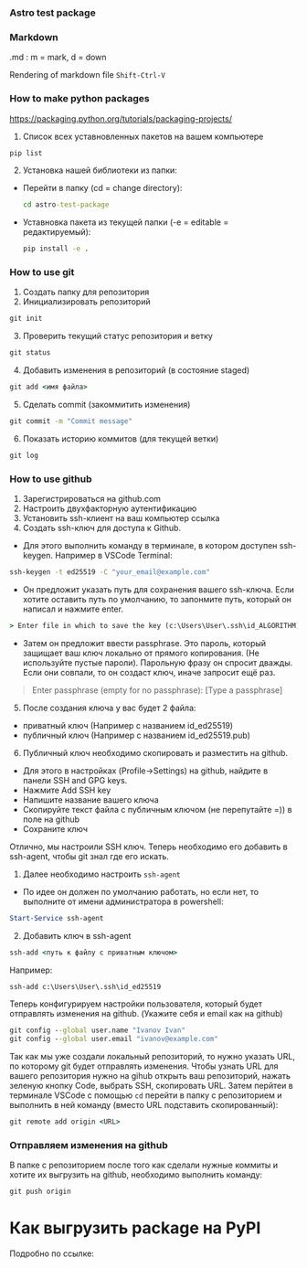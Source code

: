 ### Astro test package

### Markdown
.md : m = mark, d = down

Rendering of markdown file `Shift-Ctrl-V`

### How to make python packages
https://packaging.python.org/tutorials/packaging-projects/

1. Список всех уставновленных пакетов на вашем компьютере
```cmd
pip list
```

2. Установка нашей библиотеки из папки:
  - Перейти в папку (cd = change directory):
    ```cmd
    cd astro-test-package
    ```
  - Уставновка пакета из текущей папки (-e = editable = редактируемый):
    ```cmd
    pip install -e .
    ```

### How to use git

1. Создать папку для репозитория
2. Инициализировать репозиторий
```cmd
git init
```
3. Проверить текущий статус репозитория и ветку
```cmd
git status
```
4. Добавить изменения в репозиторий (в состояние staged)
```cmd
git add <имя файла>
```
5. Сделать commit (закоммитить изменения)
```cmd
git commit -m "Commit message"
```
6. Показать историю коммитов (для текущей ветки)
  ```cmd
  git log
  ```


### How to use github

1. Зарегистрироваться на github.com
2. Настроить двухфакторную аутентификацию
3. Установить ssh-клиент на ваш компьютер
ссылка
4. Создать ssh-ключ для доступа к Github.
- Для этого выполнить команду в терминале, в котором доступен ssh-keygen. Например в VSCode Terminal:
```cmd
ssh-keygen -t ed25519 -C "your_email@example.com"
``` 
- Он предложит указать путь для сохранения вашего ssh-ключа. Если хотите оставить путь по умолчанию, то запонмите путь, который он написал и нажмите enter.
```cmd
> Enter file in which to save the key (c:\Users\User\.ssh\id_ALGORITHM)
```
- Затем он предложит ввести passphrase. Это пароль, который защищает ваш ключ локально от прямого копирования. (Не используйте пустые пароли). Парольную фразу он спросит дважды. Если они совпали, то он создаст ключ, иначе запросит ещё раз.
> Enter passphrase (empty for no passphrase): [Type a passphrase]
5. После создания ключа у вас будет 2 файла: 
- приватный ключ (Например с названием id_ed25519)
- публичный ключ (Например с названием id_ed25519.pub)
6. Публичный ключ необходимо скопировать и разместить на github. 
- Для этого в настройках (Profile->Settings) на github, найдите в панели SSH and GPG keys.
- Нажмите Add SSH key
- Напишите название вашего ключа
- Скопируйте текст файла с публичным ключом (не перепутайте =)) в поле на github
- Сохраните ключ

Отлично, мы настроили SSH ключ. Теперь необходимо его добавить в ssh-agent, чтобы git знал где его искать.

1. Далее необходимо настроить `ssh-agent`
- По идее он должен по умолчанию работать, но если нет, то выполните от имени администратора в powershell:
```powershell
Start-Service ssh-agent
```
2. Добавить ключ в ssh-agent
```cmd
ssh-add <путь к файлу с приватным ключом>
```
Например:
```cmd
ssh-add c:\Users\User\.ssh\id_ed25519
```

Теперь конфигурируем настройки пользователя, который будет отправлять изменения на github. (Укажите себя и email как на github)
```cmd
git config --global user.name "Ivanov Ivan"
git config --global user.email "ivanov@example.com"
```

Так как мы уже создали локальный репозиторий, то нужно указать URL, по которому git будет отправлять изменения. Чтобы узнать URL для вашего репозитория нужно на gihub открыть ваш репозиторий, нажать зеленую кнопку Code, выбрать SSH, скопировать URL. 
Затем перйтеи в терминале VSCode с помощью `cd` перейти в папку с репозиторием и выполнить в ней команду (вместо URL подставить скопированный):
```cmd
git remote add origin <URL>
```

### Отправляем изменения на github
В папке с репозиторием после того как сделали нужные коммиты и хотите их выгрузить на github, необходимо выполнить команду:
```cmd
git push origin
```

# Как выгрузить package на PyPI
Подробно по ссылке:
